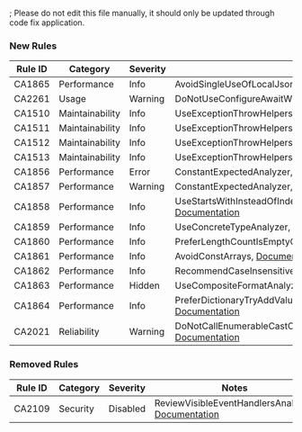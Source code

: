 ; Please do not edit this file manually, it should only be updated through code fix application.

### New Rules

Rule ID | Category | Severity | Notes
--------|----------|----------|-------
CA1865 | Performance | Info | AvoidSingleUseOfLocalJsonSerializerOptions, [Documentation](https://learn.microsoft.com/dotnet/fundamentals/code-analysis/quality-rules/ca1865)
CA2261 | Usage | Warning | DoNotUseConfigureAwaitWithSuppressThrowing, [Documentation](https://learn.microsoft.com/dotnet/fundamentals/code-analysis/quality-rules/ca2250)
CA1510 | Maintainability | Info | UseExceptionThrowHelpers, [Documentation](https://learn.microsoft.com/dotnet/fundamentals/code-analysis/quality-rules/ca1510)
CA1511 | Maintainability | Info | UseExceptionThrowHelpers, [Documentation](https://learn.microsoft.com/dotnet/fundamentals/code-analysis/quality-rules/ca1511)
CA1512 | Maintainability | Info | UseExceptionThrowHelpers, [Documentation](https://learn.microsoft.com/dotnet/fundamentals/code-analysis/quality-rules/ca1512)
CA1513 | Maintainability | Info | UseExceptionThrowHelpers, [Documentation](https://learn.microsoft.com/dotnet/fundamentals/code-analysis/quality-rules/ca1513)
CA1856 | Performance | Error | ConstantExpectedAnalyzer, [Documentation](https://learn.microsoft.com/dotnet/fundamentals/code-analysis/quality-rules/ca1856)
CA1857 | Performance | Warning | ConstantExpectedAnalyzer, [Documentation](https://learn.microsoft.com/dotnet/fundamentals/code-analysis/quality-rules/ca1857)
CA1858 | Performance | Info | UseStartsWithInsteadOfIndexOfComparisonWithZero, [Documentation](https://docs.microsoft.com/dotnet/fundamentals/code-analysis/quality-rules/ca1858)
CA1859 | Performance | Info | UseConcreteTypeAnalyzer, [Documentation](https://learn.microsoft.com/dotnet/fundamentals/code-analysis/quality-rules/ca1859)
CA1860 | Performance | Info | PreferLengthCountIsEmptyOverAnyAnalyzer, [Documentation](https://learn.microsoft.com/dotnet/fundamentals/code-analysis/quality-rules/ca1860)
CA1861 | Performance | Info | AvoidConstArrays, [Documentation](https://learn.microsoft.com/dotnet/fundamentals/code-analysis/quality-rules/ca1861)
CA1862 | Performance | Info | RecommendCaseInsensitiveStringComparison, [Documentation](https://learn.microsoft.com/dotnet/fundamentals/code-analysis/quality-rules/ca1862)
CA1863 | Performance | Hidden | UseCompositeFormatAnalyzer, [Documentation](https://learn.microsoft.com/dotnet/fundamentals/code-analysis/quality-rules/ca1862)
CA1864 | Performance | Info | PreferDictionaryTryAddValueOverGuardedAddAnalyzer, [Documentation](https://docs.microsoft.com/dotnet/fundamentals/code-analysis/quality-rules/ca1864)
CA2021 | Reliability | Warning | DoNotCallEnumerableCastOrOfTypeWithIncompatibleTypesAnalyzer, [Documentation](https://learn.microsoft.com/dotnet/fundamentals/code-analysis/quality-rules/ca2021)

### Removed Rules

Rule ID | Category | Severity | Notes
--------|----------|----------|-------
CA2109 | Security | Disabled | ReviewVisibleEventHandlersAnalyzer, [Documentation](https://learn.microsoft.com/dotnet/fundamentals/code-analysis/quality-rules/ca2109)
